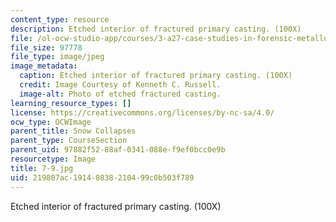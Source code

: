```yaml
---
content_type: resource
description: Etched interior of fractured primary casting. (100X)
file: /ol-ocw-studio-app/courses/3-a27-case-studies-in-forensic-metallurgy-fall-2007/219807ac19140838210499c0b503f789_7-9.jpg
file_size: 97778
file_type: image/jpeg
image_metadata:
  caption: Etched interior of fractured primary casting. (100X)
  credit: Image Courtesy of Kenneth C. Russell.
  image-alt: Photo of etched fractured casting.
learning_resource_types: []
license: https://creativecommons.org/licenses/by-nc-sa/4.0/
ocw_type: OCWImage
parent_title: Snow Collapses
parent_type: CourseSection
parent_uid: 97882f52-88af-0341-088e-f9ef0bcc0e9b
resourcetype: Image
title: 7-9.jpg
uid: 219807ac-1914-0838-2104-99c0b503f789
---
```

Etched interior of fractured primary casting. (100X)